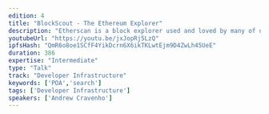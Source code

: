 ```yaml
---
edition: 4
title: "BlockScout - The Ethereum Explorer"
description: "Etherscan is a block explorer used and loved by many of us. One of the core features of Ethereum is the ability to verify, view, and interact with smart contracts through Etherscan. The problem is that this functionality is mostly closed source and end users have to trust a single entity that this information is valid.With the help of EthPrize (http://ethprize.io/) and the Ethereum Foundation, POA Network has been building an Open Source EVM block explorer to solve this issue. Our v1 release will take place very and soon and we would love the opportunity to show developers and the Ethereum community that there is another option other than Etherscan. Along with the standard blocks, transactions, internal transactions, tokens, and logs, our v1 release will include contract verification, contract read and write functionality, and exportable smart contracts for further verification from developers. Our plan is to support Ethereum, Kovan, Rinkeby, Ropsten, POA Network, and Sokol testnet in our first release. We've had the great opportunity to work with many developers in the space to build an open and accessible block explorer for the Ethereum community. Here is more info on the project: https://github.com/poanetwork/poa-explorer"
youtubeUrl: "https://youtu.be/jxJopRj5LzQ"
ipfsHash: "QmR6o8oe1SCfF4YikDcrn6X6ikTKLwtEjm9D4ZwLh45UeE"
duration: 386
expertise: "Intermediate"
type: "Talk"
track: "Developer Infrastructure"
keywords: ['POA','search']
tags: ['Developer Infrastructure']
speakers: ['Andrew Cravenho']
---
```

